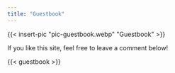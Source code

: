 ```yaml
---
title: "Guestbook"
---
```


{{< insert-pic "pic-guestbook.webp" "Guestbook" >}}

If you like this site, feel free to leave a comment below!

{{< guestbook >}}
